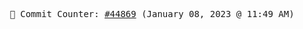 <p align="center">
    <samp>
        📮 Commit Counter: <a href="https://github.com/Javascript-void0/Javascript-void0/commits/main">#44869</a> (January 08, 2023 @ 11:49 AM)
    </samp>
</p>